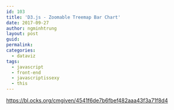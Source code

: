 ```yaml
---
id: 103
title: 'D3.js - Zoomable Treemap Bar Chart'
date: 2017-09-27
author: ngminhtrung
layout: post
guid: 
permalink: 
categories:
  - dataviz
tags:
  - javascript
  - front-end
  - javascriptissexy
  - this
---
```


https://bl.ocks.org/cmgiven/4541f6de7b6fbef482aaa43f3a71f8d4